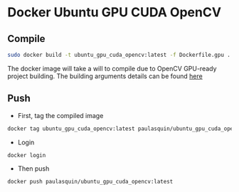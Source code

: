 # Docker Ubuntu GPU CUDA OpenCV

## Compile
```bash
sudo docker build -t ubuntu_gpu_cuda_opencv:latest -f Dockerfile.gpu .
```
The docker image will take a will to compile 
due to OpenCV GPU-ready project building. 
The building arguments details can be found [here](https://github.com/opencv/opencv/blob/master/CMakeLists.txt)

## Push
- First, tag the compiled image
```bash
docker tag ubuntu_gpu_cuda_opencv:latest paulasquin/ubuntu_gpu_cuda_opencv:latest
```

- Login
```bash
docker login
```

- Then push
```bash
docker push paulasquin/ubuntu_gpu_cuda_opencv:latest
```
